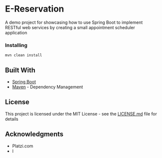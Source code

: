 # E-Reservation

A demo project for showcasing how to use Spring Boot to implement RESTful web services by creating a small appointment scheduler application


### Installing

```
mvn clean install
```


## Built With

* [Spring Boot](https://spring.io/projects/spring-boot) 
* [Maven](https://maven.apache.org/) - Dependency Management


## License

This project is licensed under the MIT License - see the [LICENSE.md](LICENSE.md) file for details

## Acknowledgments

* Platzi.com
* I
